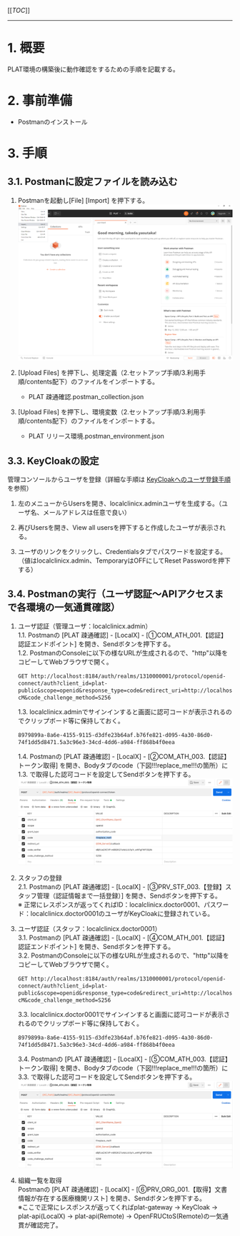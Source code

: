 
[[_TOC_]] 

----

# 1. 概要
PLAT環境の構築後に動作確認をするための手順を記載する。

# 2. 事前準備
- Postmanのインストール  

# 3. 手順
## 3.1. Postmanに設定ファイルを読み込む
1. Postmanを起動し[File] [Import] を押下する。  
![image.png](../.attachments/image-1b663dd4-3541-409a-bf16-64ffc8dda1d7.png)  

1. [Upload Files] を押下し、処理定義（2.セットアップ手順/3.利用手順/contents配下）のファイルをインポートする。  
   - PLAT 疎通確認.postman_collection.json  

1. [Upload Files] を押下し、環境変数（2.セットアップ手順/3.利用手順/contents配下）のファイルをインポートする。  
   - PLAT リリース環境.postman_environment.json  

## 3.3. KeyCloakの設定  
管理コンソールからユーザを登録（詳細な手順は [KeyCloakへのユーザ登録手順](../4.技術資料/1.操作方法関連資料/4.KeyCloakへのユーザ登録.md) を参照）  
   1. 左のメニューからUsersを開き、localclinicx.adminユーザを生成する。（ユーザ名、メールアドレスは任意で良い）  

   2. 再びUsersを開き、View all usersを押下すると作成したユーザが表示される。  

   3. ユーザのリンクをクリックし、Credentialsタブでパスワードを設定する。  
   （値はlocalclinicx.admin、TemporaryはOFFにしてReset Passwordを押下する）

## 3.4. Postmanの実行（ユーザ認証〜APIアクセスまで各環境の一気通貫確認）
1. ユーザ認証（管理ユーザ：localclinicx.admin）  
   1.1. Postmanの [PLAT 疎通確認] - [LocalX] - [①COM_ATH_001.【認証】認証エンドポイント] を開き、Sendボタンを押下する。  
   1.2. PostmanのConsoleに以下の様なURLが生成されるので、"http"以降をコピーしてWebブラウザで開く。  
   ```
   GET http://localhost:8184/auth/realms/1310000001/protocol/openid-connect/auth?client_id=plat-public&scope=openid&response_type=code&redirect_uri=http://localhost:18182/callback&code_challenge=E9Melhoa2OwvFrEMTJguCHaoeK1t8URWbuGJSstw-cM&code_challenge_method=S256
   ```

   1.3. localclinicx.adminでサインインすると画面に認可コードが表示されるのでクリップボード等に保持しておく。  
   ```
   8979899a-8a6e-4155-9115-d3dfe23b64af.b76fe821-d095-4a30-86d0-74f1dd5d8471.5a3c96e3-34cd-4dd6-a984-ff868b4f0eea
   ```

   1.4. Postmanの [PLAT 疎通確認] - [LocalX] - [②COM_ATH_003.【認証】トークン取得] を開き、Bodyタブのcode（下図!!!replace_me!!!の箇所）に1.3. で取得した認可コードを設定してSendボタンを押下する。  
   ![image.png](../.attachments/image-postman0001.png)  

2. スタッフの登録  
   2.1. Postmanの [PLAT 疎通確認] - [LocalX] - [③PRV_STF_003.【登録】スタッフ管理（認証情報まで一括登録）] を開き、Sendボタンを押下する。  
   ※ 正常にレスポンスが返ってくればID：localclinicx.doctor0001、パスワード：localclinicx.doctor0001のユーザがKeyCloakに登録されている。

3. ユーザ認証（スタッフ：localclinicx.doctor0001）  
   3.1. Postmanの [PLAT 疎通確認] - [LocalX] - [④COM_ATH_001.【認証】認証エンドポイント] を開き、Sendボタンを押下する。  
   3.2. PostmanのConsoleに以下の様なURLが生成されるので、"http"以降をコピーしてWebブラウザで開く。  
   ```
   GET http://localhost:8184/auth/realms/1310000001/protocol/openid-connect/auth?client_id=plat-public&scope=openid&response_type=code&redirect_uri=http://localhost:18182/callback&code_challenge=E9Melhoa2OwvFrEMTJguCHaoeK1t8URWbuGJSstw-cM&code_challenge_method=S256
   ```

   3.3. localclinicx.doctor0001でサインインすると画面に認可コードが表示されるのでクリップボード等に保持しておく。  
   ```
   8979899a-8a6e-4155-9115-d3dfe23b64af.b76fe821-d095-4a30-86d0-74f1dd5d8471.5a3c96e3-34cd-4dd6-a984-ff868b4f0eea
   ```

   3.4. Postmanの [PLAT 疎通確認] - [LocalX] - [⑤COM_ATH_003.【認証】トークン取得] を開き、Bodyタブのcode（下図!!!replace_me!!!の箇所）に3.3. で取得した認可コードを設定してSendボタンを押下する。  
   ![image.png](../.attachments/image-postman0002.png)  

4. 組織一覧を取得  
   Postmanの [PLAT 疎通確認] - [LocalX] - [⑥PRV_ORG_001.【取得】文書情報が存在する医療機関リスト] を開き、Sendボタンを押下する。  
   ※ここで正常にレスポンスが返ってくればplat-gateway → KeyCloak → plat-api(LocalX) → plat-api(Remote) → OpenFRUCtoS(Remote)の一気通貫が確認完了。












